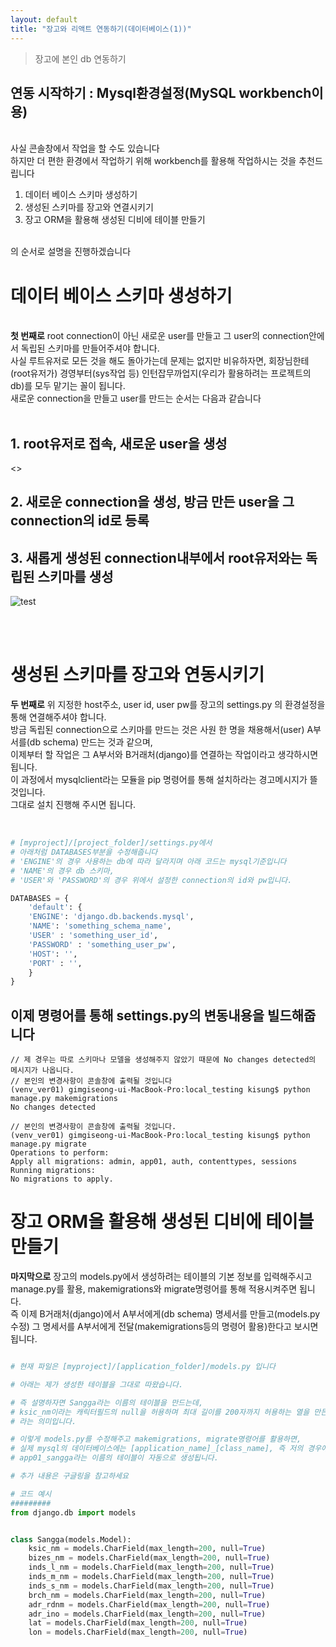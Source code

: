 ```yaml
---
layout: default
title: "장고와 리액트 연동하기(데이터베이스(1))"
---
```


> 장고에 본인 db 연동하기

## 연동 시작하기 : Mysql환경설정(MySQL workbench이용)

<br/>
사실 콘솔창에서 작업을 할 수도 있습니다 
<br/>
하지만 더 편한 환경에서 작업하기 위해 workbench를 활용해 작업하시는 것을 추천드립니다
<br/>

1. 데이터 베이스 스키마 생성하기
2. 생성된 스키마를 장고와 연결시키기
3. 장고 ORM을 활용해 생성된 디비에 테이블 만들기
<br/>
의 순서로 설명을 진행하겠습니다
<br/>

# 데이터 베이스 스키마 생성하기
<br/>
<b>첫 번째로</b> 
root connection이 아닌 새로운 user를 만들고 그 user의 connection안에서 독립된 스키마를 만들어주셔야 합니다.
<br/>
사실 루트유저로 모든 것을 해도 돌아가는데 문제는 없지만 비유하자면, 회장님한테(root유저가) 경영부터(sys작업 등) 인턴잡무까업지(우리가 활용하려는 프로젝트의 db)를 모두 맡기는 꼴이 됩니다.
<br/>
새로운 connection을 만들고 user를 만드는 순서는 다음과 같습니다
<br/>
<br/>

## 1. root유저로 접속, 새로운 user을 생성
<>
## 2. 새로운 connection을 생성, 방금 만든 user을 그 connection의 id로 등록

## 3. 새롭게 생성된 connection내부에서 root유저와는 독립된 스키마를 생성

![test](https://drive.google.com/uc?id=1O3EDatofOptc4fNsQILkGc2Pt6Bef0P5)

<br/>
<br/>

# 생성된 스키마를 장고와 연동시키기

<b>두 번째로</b> 
위 지정한 host주소, user id, user pw를 장고의 settings.py 의 환경설정을 통해 연결해주셔야 합니다.
<br/>
방금 독립된 connection으로 스키마를 만드는 것은 사원 한 명을 채용해서(user) A부서를(db schema) 만드는 것과 같으며,
<br/>
이제부터 할 작업은 그 A부서와 B거래처(django)를 연결하는 작업이라고 생각하시면 됩니다.
<br/>
이 과정에서 mysqlclient라는 모듈을 pip 명령어를 통해 설치하라는 경고메시지가 뜰 것입니다.
<br/>
그대로 설치 진행해 주시면 됩니다.
<br/>
<br/>

```python

# [myproject]/[project_folder]/settings.py에서 
# 아래처럼 DATABASES부분을 수정해줍니다
# 'ENGINE'의 경우 사용하는 db에 따라 달라지며 아래 코드는 mysql기준입니다
# 'NAME'의 경우 db 스키마,
# 'USER'와 'PASSWORD'의 경우 위에서 설정한 connection의 id와 pw입니다.

DATABASES = {
    'default': {
    'ENGINE': 'django.db.backends.mysql',
    'NAME': 'something_schema_name',
    'USER' : 'something_user_id',
    'PASSWORD' : 'something_user_pw',
    'HOST': '',
    'PORT' : '',
    }
}

```

## 이제 명령어를 통해 settings.py의 변동내용을 빌드해줍니다

```
// 제 경우는 따로 스키마나 모델을 생성해주지 않았기 때문에 No changes detected의 메시지가 나옵니다.
// 본인의 변경사항이 콘솔창에 출력될 것입니다
(venv_ver01) gimgiseong-ui-MacBook-Pro:local_testing kisung$ python manage.py makemigrations
No changes detected

// 본인의 변경사항이 콘솔창에 출력될 것입니다.
(venv_ver01) gimgiseong-ui-MacBook-Pro:local_testing kisung$ python manage.py migrate
Operations to perform:
Apply all migrations: admin, app01, auth, contenttypes, sessions
Running migrations:
No migrations to apply.

```

# 장고  ORM을 활용해 생성된 디비에 테이블 만들기

<b>마지막으로</b> 
장고의 models.py에서 생성하려는 테이블의 기본 정보를 입력해주시고 manage.py를 활용, makemigrations와 migrate명령어를 통해 적용시켜주면 됩니다.
<br/>
즉 이제 B거래처(django)에서 A부서에게(db schema) 명세서를 만들고(models.py 수정) 그 명세서를 A부서에게 전달(makemigrations등의 명령어 활용)한다고 보시면 됩니다.
<br/>

```python

# 현재 파일은 [myproject]/[application_folder]/models.py 입니다

# 아래는 제가 생성한 테이블을 그대로 따왔습니다.

# 즉 설명하자면 Sangga라는 이름의 테이블을 만드는데,
# ksic_nm이라는 캐릭터필드의 null을 허용하며 최대 길이를 200자까지 허용하는 열을 만든다
# 라는 의미입니다.

# 이렇게 models.py를 수정해주고 makemigrations, migrate명령어를 활용하면,
# 실제 mysql의 데이터베이스에는 [application_name]_[class_name], 즉 저의 경우에는
# app01_sangga라는 이름의 테이블이 자동으로 생성됩니다.

# 추가 내용은 구글링을 참고하세요

# 코드 예시
#########
from django.db import models


class Sangga(models.Model):
    ksic_nm = models.CharField(max_length=200, null=True)
    bizes_nm = models.CharField(max_length=200, null=True)
    inds_l_nm = models.CharField(max_length=200, null=True)
    inds_m_nm = models.CharField(max_length=200, null=True)
    inds_s_nm = models.CharField(max_length=200, null=True)
    brch_nm = models.CharField(max_length=200, null=True)
    adr_rdnm = models.CharField(max_length=200, null=True)
    adr_ino = models.CharField(max_length=200, null=True)
    lat = models.CharField(max_length=200, null=True)
    lon = models.CharField(max_length=200, null=True)

```


